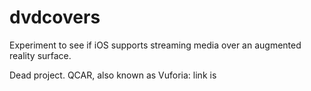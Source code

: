 # dvdcovers
Experiment to see if iOS supports streaming media over an augmented reality surface.

Dead project. QCAR, also known as Vuforia: link is
